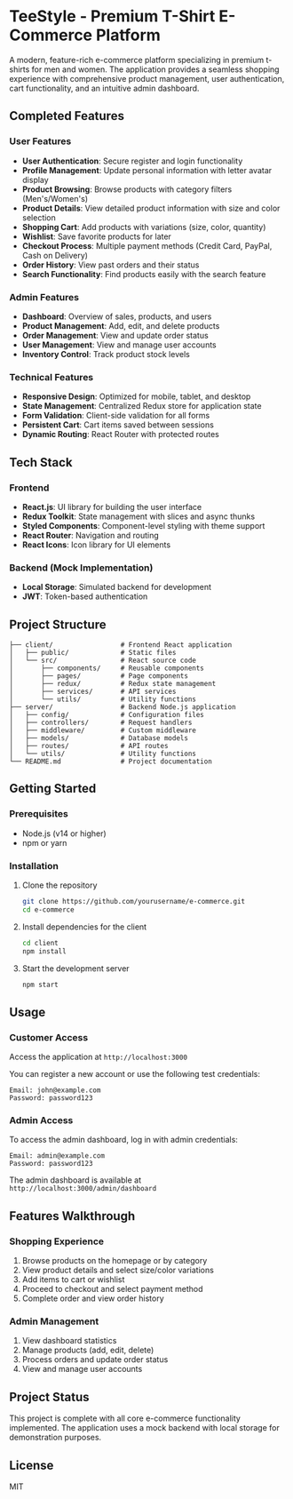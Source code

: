 # TeeStyle - Premium T-Shirt E-Commerce Platform

A modern, feature-rich e-commerce platform specializing in premium t-shirts for men and women. The application provides a seamless shopping experience with comprehensive product management, user authentication, cart functionality, and an intuitive admin dashboard.

## Completed Features

### User Features
- **User Authentication**: Secure register and login functionality
- **Profile Management**: Update personal information with letter avatar display
- **Product Browsing**: Browse products with category filters (Men's/Women's)
- **Product Details**: View detailed product information with size and color selection
- **Shopping Cart**: Add products with variations (size, color, quantity)
- **Wishlist**: Save favorite products for later
- **Checkout Process**: Multiple payment methods (Credit Card, PayPal, Cash on Delivery)
- **Order History**: View past orders and their status
- **Search Functionality**: Find products easily with the search feature

### Admin Features
- **Dashboard**: Overview of sales, products, and users
- **Product Management**: Add, edit, and delete products
- **Order Management**: View and update order status
- **User Management**: View and manage user accounts
- **Inventory Control**: Track product stock levels

### Technical Features
- **Responsive Design**: Optimized for mobile, tablet, and desktop
- **State Management**: Centralized Redux store for application state
- **Form Validation**: Client-side validation for all forms
- **Persistent Cart**: Cart items saved between sessions
- **Dynamic Routing**: React Router with protected routes

## Tech Stack

### Frontend
- **React.js**: UI library for building the user interface
- **Redux Toolkit**: State management with slices and async thunks
- **Styled Components**: Component-level styling with theme support
- **React Router**: Navigation and routing
- **React Icons**: Icon library for UI elements

### Backend (Mock Implementation)
- **Local Storage**: Simulated backend for development
- **JWT**: Token-based authentication

## Project Structure

```
├── client/                 # Frontend React application
│   ├── public/             # Static files
│   └── src/                # React source code
│       ├── components/     # Reusable components
│       ├── pages/          # Page components
│       ├── redux/          # Redux state management
│       ├── services/       # API services
│       └── utils/          # Utility functions
├── server/                 # Backend Node.js application
│   ├── config/             # Configuration files
│   ├── controllers/        # Request handlers
│   ├── middleware/         # Custom middleware
│   ├── models/             # Database models
│   ├── routes/             # API routes
│   └── utils/              # Utility functions
└── README.md               # Project documentation
```

## Getting Started

### Prerequisites

- Node.js (v14 or higher)
- npm or yarn

### Installation

1. Clone the repository
   ```bash
   git clone https://github.com/yourusername/e-commerce.git
   cd e-commerce
   ```

2. Install dependencies for the client
   ```bash
   cd client
   npm install
   ```

3. Start the development server
   ```bash
   npm start
   ```

## Usage

### Customer Access

Access the application at `http://localhost:3000`

You can register a new account or use the following test credentials:

```
Email: john@example.com
Password: password123
```

### Admin Access

To access the admin dashboard, log in with admin credentials:

```
Email: admin@example.com
Password: password123
```

The admin dashboard is available at `http://localhost:3000/admin/dashboard`

## Features Walkthrough

### Shopping Experience
1. Browse products on the homepage or by category
2. View product details and select size/color variations
3. Add items to cart or wishlist
4. Proceed to checkout and select payment method
5. Complete order and view order history

### Admin Management
1. View dashboard statistics
2. Manage products (add, edit, delete)
3. Process orders and update order status
4. View and manage user accounts

## Project Status

This project is complete with all core e-commerce functionality implemented. The application uses a mock backend with local storage for demonstration purposes.

## License

MIT

